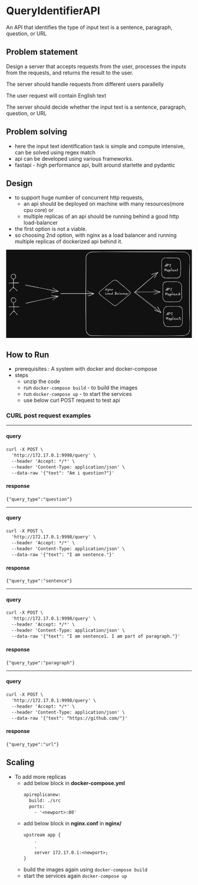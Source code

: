 # QueryIdentifierAPI

An API that identifies the type of input text is a sentence, paragraph, question, or URL

## Problem statement

Design a server that accepts requests from the user, processes the inputs from the requests, and returns the result to the user.

The server should handle requests from different users parallelly

The user request will contain English text

The server should decide whether the input text is a sentence, paragraph, question, or URL

## Problem solving

- here the input text identification task is simple and compute intensive, can be solved using regex match
- api can be developed using various frameworks.
- fastapi - high performance api, built around starlette and pydantic

## Design

- to support huge number of concurrent http requests,
  - an api should be deployed on machine with many resources(more cpu core) or
  - multiple replicas of an api should be running behind a good http load-balancer
- the first option is not a viable.
- so choosing 2nd option, with nginx as a load balancer and running multiple replicas of dockerized api behind it.

![Alt text](design.png?raw=true 'System Design')

## How to Run

- prerequisites : A system with docker and docker-compose
- steps
  - unzip the code
  - run `docker-compose build` - to build the images
  - run `docker-compose up` - to start the services
  - use below curl POST request to test api

### CURL post request examples

---

#### **query**

```
curl -X POST \
  'http://172.17.0.1:9998/query' \
  --header 'Accept: */*' \
  --header 'Content-Type: application/json' \
  --data-raw '{"text": "Am i question?"}'
```

#### **response**

```
{"query_type":"question"}
```

---

#### **query**

```
curl -X POST \
  'http://172.17.0.1:9998/query' \
  --header 'Accept: */*' \
  --header 'Content-Type: application/json' \
  --data-raw '{"text": "I am sentence."}'
```

#### **response**

```
{"query_type":"sentence"}
```

---

#### **query**

```
curl -X POST \
  'http://172.17.0.1:9998/query' \
  --header 'Accept: */*' \
  --header 'Content-Type: application/json' \
  --data-raw '{"text": "I am sentence1. I am part of paragraph."}'
```

#### **response**

```
{"query_type":"paragraph"}
```

---

#### **query**

```
curl -X POST \
  'http://172.17.0.1:9998/query' \
  --header 'Accept: */*' \
  --header 'Content-Type: application/json' \
  --data-raw '{"text": "https://github.com/"}'
```

#### **response**

```
{"query_type":"url"}
```

## Scaling

- To add more replicas
  - add below block in **docker-compose.yml**
    ```
    apireplicanew:
      build: ./src
      ports:
        - '<newport>:80'
    ```
  - add below block in **nginx.conf** in **nginx/**
    ```
    upstream app {
        .
        .
        server 172.17.0.1:<newport>;
    }
    ```
  - build the images again using `docker-compose build`
  - start the services again `docker-compose up`
